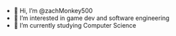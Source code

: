 - 👋 Hi, I’m @zachMonkey500
- 👀 I’m interested in game dev and software engineering
- 🌱 I’m currently studying Computer Science

<!---
zachMonkey500/zachMonkey500 is a ✨ special ✨ repository because its `README.md` (this file) appears on your GitHub profile.
You can click the Preview link to take a look at your changes.
--->
